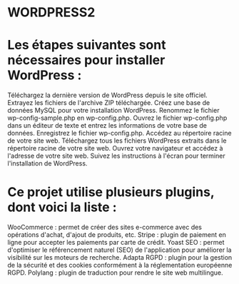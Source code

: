 # WORDPRESS2
# Les étapes suivantes sont nécessaires pour installer WordPress :

Téléchargez la dernière version de WordPress depuis le site officiel.
Extrayez les fichiers de l'archive ZIP téléchargée.
Créez une base de données MySQL pour votre installation WordPress.
Renommez le fichier wp-config-sample.php en wp-config.php.
Ouvrez le fichier wp-config.php dans un éditeur de texte et entrez les informations de votre base de données.
Enregistrez le fichier wp-config.php.
Accédez au répertoire racine de votre site web.
Téléchargez tous les fichiers WordPress extraits dans le répertoire racine de votre site web.
Ouvrez votre navigateur et accédez à l'adresse de votre site web.
Suivez les instructions à l'écran pour terminer l'installation de WordPress.

# Ce projet utilise plusieurs plugins, dont voici la liste :

WooCommerce : permet de créer des sites e-commerce avec des opérations d'achat, d'ajout de produits, etc.
Stripe : plugin de paiement en ligne pour accepter les paiements par carte de crédit.
Yoast SEO : permet d'optimiser le référencement naturel (SEO) de l'application pour améliorer la visibilité sur les moteurs de recherche.
Adapta RGPD : plugin pour la gestion de la sécurité et des cookies conformément à la réglementation européenne RGPD.
Polylang : plugin de traduction pour rendre le site web multilingue.
